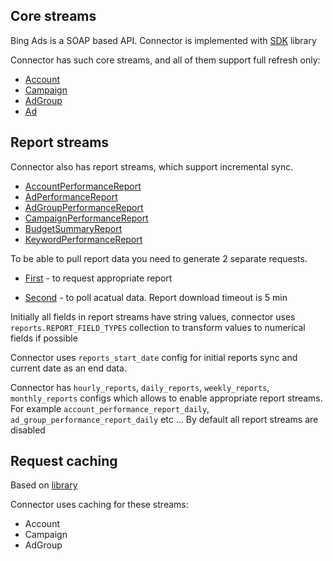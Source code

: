 
## Core streams

Bing Ads is a SOAP based API. Connector is implemented with [SDK](https://github.com/BingAds/BingAds-Python-SDK) library

Connector has such core streams, and all of them support full refresh only:
* [Account](https://docs.microsoft.com/en-us/advertising/customer-management-service/advertiseraccount?view=bingads-13)
* [Campaign](https://docs.microsoft.com/en-us/advertising/campaign-management-service/campaign?view=bingads-13)
* [AdGroup](https://docs.microsoft.com/en-us/advertising/campaign-management-service/getadgroupsbycampaignid?view=bingads-13)
* [Ad](https://docs.microsoft.com/en-us/advertising/campaign-management-service/getadsbyadgroupid?view=bingads-13)


## Report streams

Connector also has report streams, which support incremental sync.

* [AccountPerformanceReport](https://docs.microsoft.com/en-us/advertising/reporting-service/accountperformancereportrequest?view=bingads-13)
* [AdPerformanceReport](https://docs.microsoft.com/en-us/advertising/reporting-service/adperformancereportrequest?view=bingads-13)
* [AdGroupPerformanceReport](https://docs.microsoft.com/en-us/advertising/reporting-service/adgroupperformancereportrequest?view=bingads-13)
* [CampaignPerformanceReport](https://docs.microsoft.com/en-us/advertising/reporting-service/campaignperformancereportrequest?view=bingads-13)
* [BudgetSummaryReport](https://docs.microsoft.com/en-us/advertising/reporting-service/budgetsummaryreportrequest?view=bingads-13)
* [KeywordPerformanceReport](https://docs.microsoft.com/en-us/advertising/reporting-service/keywordperformancereportrequest?view=bingads-13)

To be able to pull report data you need to generate 2 separate requests.

* [First](https://docs.microsoft.com/en-us/advertising/reporting-service/submitgeneratereport?view=bingads-13) - to request appropriate report

* [Second](https://docs.microsoft.com/en-us/advertising/reporting-service/pollgeneratereport?view=bingads-13) - to poll acatual data. Report download timeout is 5 min

Initially all fields in report streams have string values, connector uses `reports.REPORT_FIELD_TYPES` collection to transform values to numerical fields if possible

Connector uses `reports_start_date` config for initial reports sync and current date as an end data.

Connector has `hourly_reports`, `daily_reports`, `weekly_reports`, `monthly_reports` configs which allows to enable appropriate report streams. For example `account_performance_report_daily`, `ad_group_performance_report_daily` etc ... By default all report streams are disabled

## Request caching

Based on [library](https://vcrpy.readthedocs.io/en/latest/)

Connector uses caching for these streams:

* Account
* Campaign
* AdGroup
